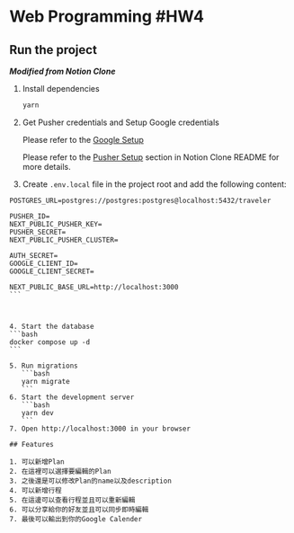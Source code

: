 # Web Programming #HW4

## Run the project

**_Modified from Notion Clone_**

1. Install dependencies
   ```bash
   yarn
   ```
2. Get Pusher credentials and Setup Google credentials

   Please refer to the [Google Setup](https://developers.google.com/identity/protocols/oauth2/web-server?hl=zh-tw)

   Please refer to the [Pusher Setup](https://github.com/ntuee-web-programming/112-1-unit2-notion-clone#pusher-setup) section in Notion Clone README for more details.

3. Create `.env.local` file in the project root and add the following content:

````
POSTGRES_URL=postgres://postgres:postgres@localhost:5432/traveler

PUSHER_ID=
NEXT_PUBLIC_PUSHER_KEY=
PUSHER_SECRET=
NEXT_PUBLIC_PUSHER_CLUSTER=

AUTH_SECRET=
GOOGLE_CLIENT_ID=
GOOGLE_CLIENT_SECRET=

NEXT_PUBLIC_BASE_URL=http://localhost:3000
```



4. Start the database
```bash
docker compose up -d
```

5. Run migrations
   ```bash
   yarn migrate
   ```
6. Start the development server
   ```bash
   yarn dev
   ```
7. Open http://localhost:3000 in your browser

## Features

1. 可以新增Plan
2. 在這裡可以選擇要編輯的Plan
3. 之後還是可以修改Plan的name以及description
4. 可以新增行程
5. 在這邊可以查看行程並且可以重新編輯
6. 可以分享給你的好友並且可以同步即時編輯
7. 最後可以輸出到你的Google Calender
````
